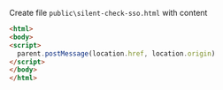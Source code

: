 Create file `public\silent-check-sso.html` with content

```html
<html>
<body>
<script>
  parent.postMessage(location.href, location.origin)
</script>
</body>
</html>
```
